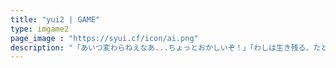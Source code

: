 ```yaml
---
title: "yui2 | GAME"
type: imgame2
page_image : "https://syui.cf/icon/ai.png"
description: "「あいつ変わらねえなあ...ちょっとおかしいぞ！」「わしは生き残る、たとえアイを犠牲にしてでも」"
---
```

